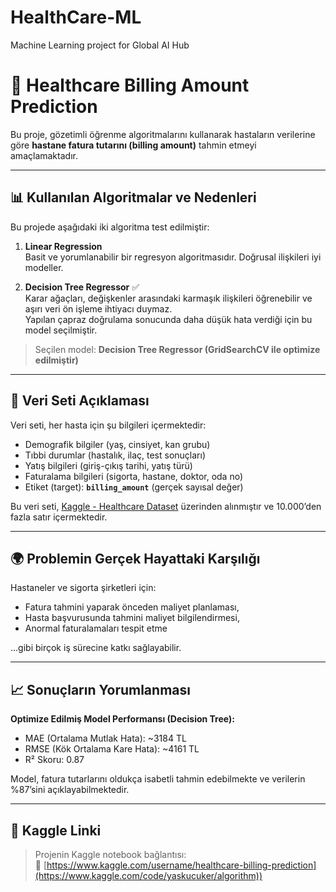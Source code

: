 # HealthCare-ML
Machine Learning project for Global AI Hub

# 🏥 Healthcare Billing Amount Prediction

Bu proje, gözetimli öğrenme algoritmalarını kullanarak hastaların verilerine göre **hastane fatura tutarını (billing amount)** tahmin etmeyi amaçlamaktadır.

---

## 📊 Kullanılan Algoritmalar ve Nedenleri

Bu projede aşağıdaki iki algoritma test edilmiştir:

1. **Linear Regression**  
   Basit ve yorumlanabilir bir regresyon algoritmasıdır. Doğrusal ilişkileri iyi modeller.

2. **Decision Tree Regressor** ✅  
   Karar ağaçları, değişkenler arasındaki karmaşık ilişkileri öğrenebilir ve aşırı veri ön işleme ihtiyacı duymaz.  
   Yapılan çapraz doğrulama sonucunda daha düşük hata verdiği için bu model seçilmiştir.

> Seçilen model: **Decision Tree Regressor (GridSearchCV ile optimize edilmiştir)**

---

## 📁 Veri Seti Açıklaması

Veri seti, her hasta için şu bilgileri içermektedir:

- Demografik bilgiler (yaş, cinsiyet, kan grubu)
- Tıbbi durumlar (hastalık, ilaç, test sonuçları)
- Yatış bilgileri (giriş-çıkış tarihi, yatış türü)
- Faturalama bilgileri (sigorta, hastane, doktor, oda no)
- Etiket (target): **`billing_amount`** (gerçek sayısal değer)

Bu veri seti, [Kaggle - Healthcare Dataset](https://www.kaggle.com/datasets/prasad22/healthcare-dataset) üzerinden alınmıştır ve 10.000’den fazla satır içermektedir.

---

## 🌍 Problemin Gerçek Hayattaki Karşılığı

Hastaneler ve sigorta şirketleri için:
- Fatura tahmini yaparak önceden maliyet planlaması,
- Hasta başvurusunda tahmini maliyet bilgilendirmesi,
- Anormal faturalamaları tespit etme

...gibi birçok iş sürecine katkı sağlayabilir.

---

## 📈 Sonuçların Yorumlanması

**Optimize Edilmiş Model Performansı (Decision Tree):**

- MAE (Ortalama Mutlak Hata): ~3184 TL  
- RMSE (Kök Ortalama Kare Hata): ~4161 TL  
- R² Skoru: 0.87

Model, fatura tutarlarını oldukça isabetli tahmin edebilmekte ve verilerin %87’sini açıklayabilmektedir.

---

## 🔗 Kaggle Linki

> Projenin Kaggle notebook bağlantısı:  
> 📎 [https://www.kaggle.com/username/healthcare-billing-prediction](https://www.kaggle.com/code/yaskucuker/algorithm))

